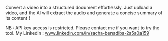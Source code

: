 Convert a video into a structured document effortlessly. Just upload a video, and the AI will extract the audio and generate a concise summary of its content !

NB : API key access is restricted. Please contact me if you want to try the tool. My Linkedin : www.linkedin.com/in/sacha-benadiba-2a5a0a159
